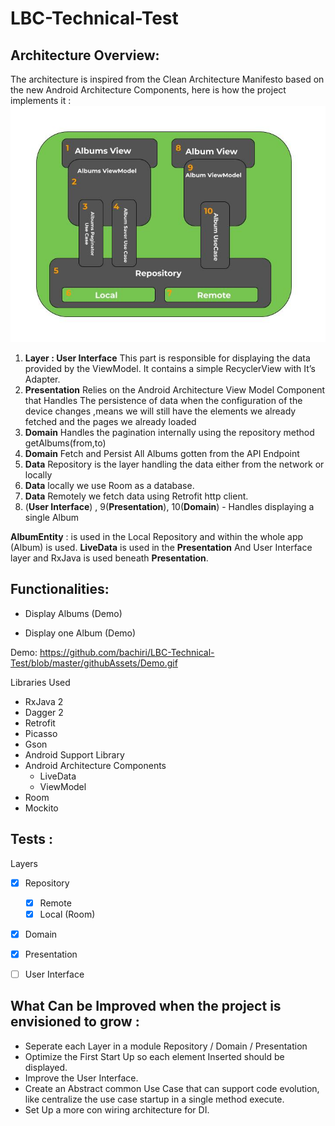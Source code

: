 # LBC-Technical-Test

## Architecture Overview:
The architecture is inspired from the Clean Architecture Manifesto based on the new Android Architecture Components, here is how the project implements it :
![architecture](https://github.com/bachiri/LBC-Technical-Test/blob/master/githubAssets/LBC%20Android%20Technical%20Chalenge.jpg)

1. **Layer : User Interface** This part is responsible for displaying the data provided by the ViewModel. It contains a simple RecyclerView with It’s Adapter.
2. **Presentation** Relies on the Android Architecture View Model Component that Handles The persistence of data when the configuration of the device changes ,means we will still have the elements we already fetched and the pages we already loaded
3. **Domain** Handles the pagination internally using the repository method getAlbums(from,to) 
4. **Domain** Fetch and Persist All Albums gotten from the API Endpoint 
5. **Data** Repository is the layer handling the data either from the network or locally 
6. **Data** locally we use Room as a database.
7. **Data** Remotely we fetch data using Retrofit http client.
8. (**User Interface**) , 9(**Presentation**), 10(**Domain**) - Handles displaying a single Album

**AlbumEntity** : is used in the Local Repository and within the whole app (Album) is used. 
**LiveData** is used in the **Presentation** And User Interface layer and  RxJava is used beneath **Presentation**.

## Functionalities:
- Display Albums (Demo)  

- Display one Album (Demo)

Demo: https://github.com/bachiri/LBC-Technical-Test/blob/master/githubAssets/Demo.gif

Libraries Used 
* RxJava 2
* Dagger 2 
* Retrofit 
* Picasso
* Gson
* Android Support Library
* Android Architecture Components 
	* LiveData
	* ViewModel
* Room 
* Mockito 

## Tests :
Layers 
 - [x] Repository
	 - [x] Remote 
	 - [x] Local (Room)
 - [x] Domain
 - [x] Presentation
- [ ] User Interface 


## What Can be Improved when the project is envisioned to grow : 
* Seperate each Layer in a module Repository / Domain / Presentation
* Optimize the First Start Up so each element Inserted should be displayed.
* Improve the User Interface.
* Create an Abstract common Use Case that can support code evolution, like centralize the use case startup in a single method execute.
* Set Up a more con wiring architecture for DI.
